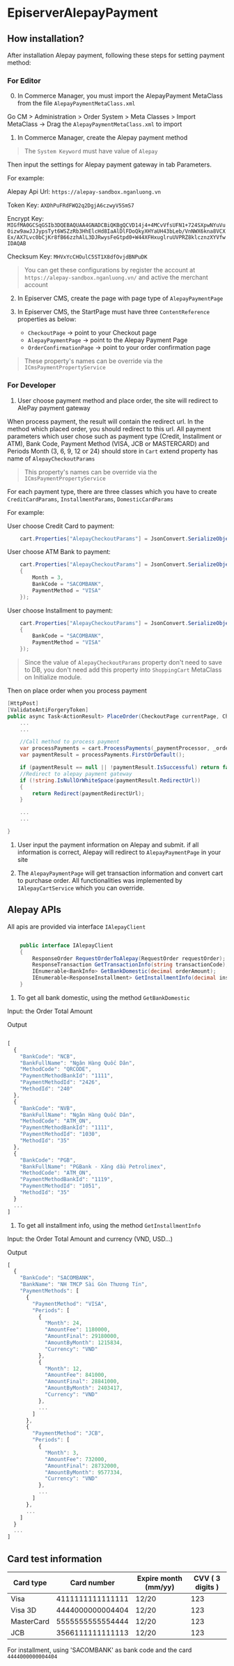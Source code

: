 # EpiserverAlepayPayment

## How installation?

After installation Alepay payment, following these steps for setting payment method:

### For Editor

0. In Commerce Manager, you must import the AlepayPayment MetaClass from the file `AlepayPaymentMetaClass.xml`

Go CM > Administration > Order System > Meta Classes > Import MetaClass -> Drag the `AlepayPaymentMetaClass.xml` to import

1. In Commerce Manager, create the Alepay payment method

> The `System Keyword` must have value of `Alepay`

Then input the settings for Alepay payment gateway in tab Parameters.

For example:

Alepay Api Url: `https://alepay-sandbox.nganluong.vn`

Token Key: `AXDhPuFRdFWQ2q2DgjA6czwyV5SmS7`

Encrypt Key: `MIGfMA0GCSqGSIb3DQEBAQUAA4GNADCBiQKBgQCVD14j4+4MCvVfsUFN1+724SXpwNYuVu0izw9awJJJypsTyt6WSZzRb3HhElcHd8IaAlDlFDoQkyXHYaUH43bLeb/VnNWX6kna8VCXEx/AX7Lvc0bCjKr8fB66zzhAlL3DJRwysFeGtpd0+W44XFHxuglruUVPRZ8klcznzXYVfwIDAQAB`

Checksum Key: `MHVxYcCHOulC5ST1X8dfOvjdBNPuDK`

> You can get these configurations by register the account at `https://alepay-sandbox.nganluong.vn/` and active the merchant account



2. In Episerver CMS, create the page with page type of `AlepayPaymentPage`
   
3. In Episerver CMS, the StartPage must have three `ContentReference` properties as below:
   
   * `CheckoutPage` -> point to your Checkout page
   * `AlepayPaymentPage` -> point to the Alepay Payment Page
   * `OrderConfirmationPage` -> point to your order confirmation page

> These property's names can be override via the `ICmsPaymentPropertyService`

### For Developer

1. User choose payment method and place order, the site will redirect to AlePay payment gateway

When process payment, the result will contain the redirect url. In the method which placed order, you should redirect to this url. All payment parameters which user chose such as payment type (Credit, Installment or ATM), Bank Code, Payment Method (VISA, JCB or MASTERCARD) and Periods Month (3, 6, 9, 12 or 24) should store in `Cart` extend property has name of `AlepayCheckoutParams`

> This property's names can be override via the `ICmsPaymentPropertyService`

For each payment type, there are three classes which you have to create `CreditCardParams`, `InstallmentParams`, `DomesticCardParams`

For example:

User choose Credit Card to payment:

```csharp
    cart.Properties["AlepayCheckoutParams"] = JsonConvert.SerializeObject(new CreditCardParams());
```
User choose ATM Bank to payment:
```csharp
    cart.Properties["AlepayCheckoutParams"] = JsonConvert.SerializeObject(new InstallmentParams()
    {
        Month = 3,
        BankCode = "SACOMBANK",
        PaymentMethod = "VISA"
    });
```

User choose Installment to payment:
```csharp
    cart.Properties["AlepayCheckoutParams"] = JsonConvert.SerializeObject(new DomesticCardParams()
    {
        BankCode = "SACOMBANK",
        PaymentMethod = "VISA"
    });
```

> Since the value of `AlepayCheckoutParams` property don't need to save to DB, you don't need add this property into `ShoppingCart` MetaClass on Initialize module.


Then on place order when you process payment

```csharp
[HttpPost]
[ValidateAntiForgeryToken]
public async Task<ActionResult> PlaceOrder(CheckoutPage currentPage, CheckoutViewModel checkoutViewModel){
    ...
    ...

    //Call method to process payment
    var processPayments = cart.ProcessPayments(_paymentProcessor, _orderGroupCalculator);
    var paymentResult = processPayments.FirstOrDefault();

    if (paymentResult == null || !paymentResult.IsSuccessful) return false;
    //Redirect to alepay payment gateway
    if (!string.IsNullOrWhiteSpace(paymentResult.RedirectUrl))
    {
        return Redirect(paymentRedirectUrl);
    }

    ...
    ...

}

```

1. User input the payment information on Alepay and submit. if all information is correct, Alepay will redirect to `AlepayPaymentPage` in your site

2. The `AlepayPaymentPage` will get transaction information and convert cart to purchase order. All functionalities was implemented by `IAlepayCartService` which you can override.


## Alepay APIs

All apis are provided via interface `IAlepayClient`

```csharp

    public interface IAlepayClient
    {
        ResponseOrder RequestOrderToAlepay(RequestOrder requestOrder);
        ResponseTransaction GetTransactionInfo(string transactionCode);
        IEnumerable<BankInfo> GetBankDomestic(decimal orderAmount);
        IEnumerable<ResponseInstallment> GetInstallmentInfo(decimal installmentAmount, string currencyCode);
    }

```

1. To get all bank domestic, using the method `GetBankDomestic`

Input: the Order Total Amount

Output

```javascript

[
  {
    "BankCode": "NCB",
    "BankFullName": "Ngân Hàng Quốc Dân",
    "MethodCode": "QRCODE",
    "PaymentMethodBankId": "1111",
    "PaymentMethodId": "2426",
    "MethodId": "240"
  },
  {
    "BankCode": "NVB",
    "BankFullName": "Ngân Hàng Quốc Dân",
    "MethodCode": "ATM_ON",
    "PaymentMethodBankId": "1111",
    "PaymentMethodId": "1030",
    "MethodId": "35"
  },
  {
    "BankCode": "PGB",
    "BankFullName": "PGBank - Xăng dầu Petrolimex",
    "MethodCode": "ATM_ON",
    "PaymentMethodBankId": "1119",
    "PaymentMethodId": "1051",
    "MethodId": "35"
  }
  ...
]

```

1. To get all installment info, using the method `GetInstallmentInfo`

Input: the Order Total Amount and currency (VND, USD...)

Output

```javascript
[
  {
    "BankCode": "SACOMBANK",
    "BankName": "NH TMCP Sài Gòn Thương Tín",
    "PaymentMethods": [
      {
        "PaymentMethod": "VISA",
        "Periods": [
          {
            "Month": 24,
            "AmountFee": 1180000,
            "AmountFinal": 29180000,
            "AmountByMonth": 1215834,
            "Currency": "VND"
          },
          {
            "Month": 12,
            "AmountFee": 841000,
            "AmountFinal": 28841000,
            "AmountByMonth": 2403417,
            "Currency": "VND"
          },
          ...
        ]
      },
      {
        "PaymentMethod": "JCB",
        "Periods": [
          {
            "Month": 3,
            "AmountFee": 732000,
            "AmountFinal": 28732000,
            "AmountByMonth": 9577334,
            "Currency": "VND"
          },
          ...
        ]
      },
      ...
    ]
  }
  ...
]

```

## Card test information

|Card type |Card number |Expire month (mm/yy) |CVV ( 3 digits )|
|----|----|----|----|
|Visa |4111111111111111 |12/20 |123|
|Visa 3D |4444000000004404 |12/20 |123 |
|MasterCard |5555555555554444 |12/20 |123 |
|JCB |3566111111111113 |12/20 |123|

For installment, using 'SACOMBANK' as bank code and the card `4444000000004404`
